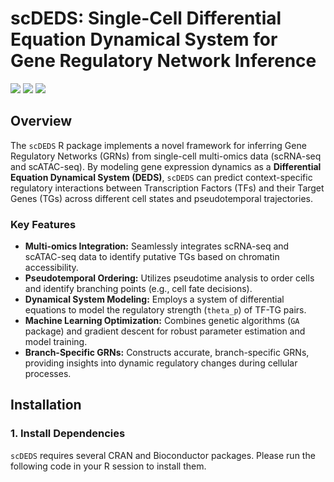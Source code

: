 # scDEDS: Single-Cell Differential Equation Dynamical System for Gene Regulatory Network Inference

<img src="https://img.shields.io/badge/R%3E%3D-4.4.0-blue?style=flat&logo=R" /> <img src="https://img.shields.io/badge/Platform-Linux%20%7C%20Windows%20(WSL2)-lightgrey" /> <img src="https://img.shields.io/badge/License-MIT-yellow" />

## Overview

The `scDEDS` R package implements a novel framework for inferring Gene Regulatory Networks (GRNs) from single-cell multi-omics data (scRNA-seq and scATAC-seq). By modeling gene expression dynamics as a **Differential Equation Dynamical System (DEDS)**, `scDEDS` can predict context-specific regulatory interactions between Transcription Factors (TFs) and their Target Genes (TGs) across different cell states and pseudotemporal trajectories.

### Key Features

*   **Multi-omics Integration:** Seamlessly integrates scRNA-seq and scATAC-seq data to identify putative TGs based on chromatin accessibility.
*   **Pseudotemporal Ordering:** Utilizes pseudotime analysis to order cells and identify branching points (e.g., cell fate decisions).
*   **Dynamical System Modeling:** Employs a system of differential equations to model the regulatory strength (`theta_p`) of TF-TG pairs.
*   **Machine Learning Optimization:** Combines genetic algorithms (`GA` package) and gradient descent for robust parameter estimation and model training.
*   **Branch-Specific GRNs:** Constructs accurate, branch-specific GRNs, providing insights into dynamic regulatory changes during cellular processes.

## Installation

### 1. Install Dependencies
`scDEDS` requires several CRAN and Bioconductor packages. Please run the following code in your R session to install them.
